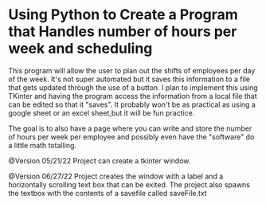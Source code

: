 # Using Python to Create a Program that Handles number of hours per week and scheduling

This program will allow the user to plan out the shifts of employees per day of the week. It's not super automated but it saves this information to a file that gets updated through the use of a       button. I plan to implement this using TKinter and having the program access the information from a local file that can be edited so that it "saves". It probably won't be as practical as using a google sheet or an excel sheet,but it will be fun practice.

The goal is to also have a page where you can write and store the number of hours per week per employee and possibly even have the "software" do a little math totalling.

@Version 05/21/22
Project can create a tkinter window.

@Version 06/27/22
Project creates the window with a label and a horizontally scrolling text box that can be exited. The project also spawns the textbox with the contents of a savefile called saveFile.txt
